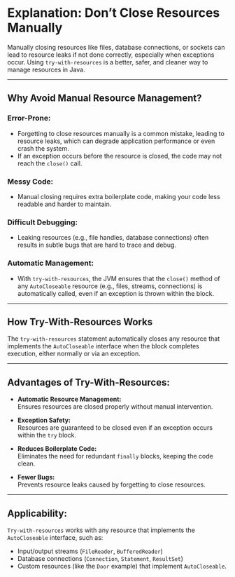 # Explanation: Don’t Close Resources Manually

Manually closing resources like files, database connections, or sockets can lead to resource leaks if not done correctly, especially when exceptions occur. Using `try-with-resources` is a better, safer, and cleaner way to manage resources in Java.

---

## Why Avoid Manual Resource Management?

### Error-Prone:
- Forgetting to close resources manually is a common mistake, leading to resource leaks, which can degrade application performance or even crash the system.
- If an exception occurs before the resource is closed, the code may not reach the `close()` call.

### Messy Code:
- Manual closing requires extra boilerplate code, making your code less readable and harder to maintain.

### Difficult Debugging:
- Leaking resources (e.g., file handles, database connections) often results in subtle bugs that are hard to trace and debug.

### Automatic Management:
- With `try-with-resources`, the JVM ensures that the `close()` method of any `AutoCloseable` resource (e.g., files, streams, connections) is automatically called, even if an exception is thrown within the block.

---

## How Try-With-Resources Works

The `try-with-resources` statement automatically closes any resource that implements the `AutoCloseable` interface when the block completes execution, either normally or via an exception.

---

## Advantages of Try-With-Resources:

- **Automatic Resource Management:**  
  Ensures resources are closed properly without manual intervention.

- **Exception Safety:**  
  Resources are guaranteed to be closed even if an exception occurs within the `try` block.

- **Reduces Boilerplate Code:**  
  Eliminates the need for redundant `finally` blocks, keeping the code clean.

- **Fewer Bugs:**  
  Prevents resource leaks caused by forgetting to close resources.

---

## Applicability:

`Try-with-resources` works with any resource that implements the `AutoCloseable` interface, such as:
- Input/output streams (`FileReader`, `BufferedReader`)
- Database connections (`Connection`, `Statement`, `ResultSet`)
- Custom resources (like the `Door` example) that implement `AutoCloseable`.
